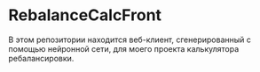 # RebalanceCalcFront
В этом репозитории находится веб-клиент, сгенерированный с помощью нейронной сети, для моего проекта калькулятора ребалансировки.